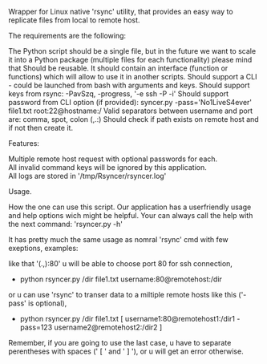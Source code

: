 Wrapper for Linux native 'rsync' utility, that provides an easy way to replicate files from local to remote host.

The requirements are the following:

The Python script should be a single file, but in the future we want to scale it into a Python package (multiple files for each functionality) please mind that
Should be reusable. It should contain an interface (function or functions) which will allow to use it in another scripts.
Should support a CLI - could be launched from bash with arguments and keys.
Should support keys from rsync: -PavSzq, -progress, '-e ssh -P -i'
Should support password from CLI option (if provided): syncer.py -pass='No1LiveS4ever' file1.txt root:22@hostname:/
Valid separators between username and port are: comma, spot, colon (,.:)
Should check if path exists on remote host and if not then create it.

Features: 

Multiple remote host request with optional passwords for each. <br />
All invalid command keys will be ignored by this application. <br />
All logs are stored in '/tmp/Rsyncer/rsyncer.log'

Usage.

How the one can use this script. Our application has a userfriendly usage and help options wich might be helpful. Your can always call the help with the next command: 'rsyncer.py -h'

It has pretty much the same usage as nomral 'rsync' cmd with few exeptions,
examples:

like that '(.,):80' u will be able to choose port 80 for ssh connection,
  -  python rsyncer.py /dir file1.txt username:80@remotehost:/dir

or u can use 'rsync' to transer data to a miltiple remote hosts like this ('-pass' is optional),
  -  python rsyncer.py /dir file1.txt [ username1:80@remotehost1:/dir1 -pass=123 username2@remotehost2:/dir2 ]

Remember, if you are going to use the last case, u have to separate perentheses with spaces (' [ ' and ' ] '), or u will get an error otherwise.
